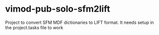 # vimod-pub-solo-sfm2lift
Project to convert SFM MDF dictionaries to LIFT format. It needs setup in the project.tasks file to work
